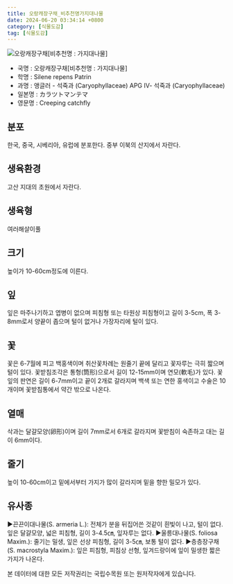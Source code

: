 ```yaml
---
title: 오랑캐장구채_비추천명가지대나물
date: 2024-06-20 03:34:14 +0800
category: [식물도감]
tag: [식물도감]
---
```




![오랑캐장구채[비추천명 : 가지대나물]](/fileUpload/plants/basic/Caryophyllaceae/Silene/9057/1_th2.JPG)
- 국명 : 오랑캐장구채[비추천명 : 가지대나물]
- 학명 : Silene repens Patrin
- 과명 : 앵글러 - 석죽과 (Caryophyllaceae) APG Ⅳ- 석죽과 (Caryophyllaceae)
- 일본명 : カラツトマンテマ
- 영문명 : Creeping catchfly


## 분포
한국, 중국, 시베리아, 유럽에 분포한다. 중부 이북의 산지에서 자란다.
## 생육환경
고산 지대의 초원에서 자란다.
## 생육형
여러해살이풀 
## 크기
높이가 10-60cm정도에 이른다.
## 잎
잎은 마주나기하고 엽병이 없으며 피침형 또는 타원상 피침형이고 길이 3-5cm, 폭 3-8mm로서 양끝이 좁으며 털이 없거나 가장자리에 털이 있다.
## 꽃
꽃은 6-7월에 피고 백홍색이며 취산꽃차례는 원줄기 끝에 달리고 꽃자루는 극히 짧으며 털이 있다. 꽃받침조각은 통형(筒形)으로서 길이 12-15mm이며 연모(軟毛)가 있다. 꽃잎의 판연은 길이 6-7mm이고 끝이 2개로 갈라지며 백색 또는 연한 홍색이고 수술은 10개이며 꽃받침통에서 약간 밖으로 나온다.
## 열매
삭과는 달걀모양(卵形)이며 길이 7mm로서 6개로 갈라지며 꽃받침이 숙존하고 대는 길이 6mm이다.
## 줄기
높이 10-60cm이고 밑에서부터 가지가 많이 갈라지며 밑을 향한 밀모가 있다.
## 유사종
▶끈끈이대나물(S. armeria L.): 전체가 분을 뒤집어쓴 것같이 흰빛이 나고, 털이 없다. 잎은 달걀모양, 넓은 피침형, 길이 3-4.5㎝, 잎자루는 없다.▶울릉대나물(S. foliosa Maxim.): 줄기는 밀생, 잎은 선상 피침형, 길이 3-5㎝, 보통 털이 없다.▶층층장구채(S. macrostyla Maxim.): 잎은 피침형, 피침상 선형, 잎겨드랑이에 잎이 밀생한 짧은 가지가 나온다.






본 데이터에 대한 모든 저작권리는 국립수목원 또는 원저작자에게 있습니다.
